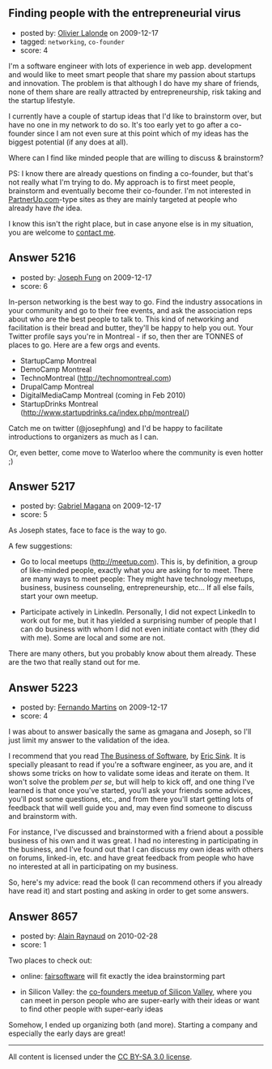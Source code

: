 ## Finding people with the entrepreneurial virus

- posted by: [Olivier Lalonde](https://stackexchange.com/users/-1/1030-olivier-lalonde) on 2009-12-17
- tagged: `networking`, `co-founder`
- score: 4

I'm a software engineer with lots of experience in web app. development and would like to meet smart people that share my passion about startups and innovation. The problem is that although I do have my share of friends, none of them share are really attracted by entrepreneurship, risk taking and the startup lifestyle. 

I currently have a couple of startup ideas that I'd like to brainstorm over, but have no one in my network to do so. It's too early yet to go after a co-founder since I am not even sure at this point which of my ideas has the biggest potential (if any does at all).

Where can I find like minded people that are willing to discuss & brainstorm? 

PS: I know there are already questions on finding a co-founder, but that's not really what I'm trying to do. My approach is to first meet people, brainstorm and eventually become their co-founder. I'm not interested in [PartnerUp.com][1]-type sites as they are mainly targeted at people who already have *the* idea.

I know this isn't the right place, but in case anyone else is in my situation, you are welcome to [contact me][2].


  [1]: http://www.partnerup.com
  [2]: http://answers.onstartups.com/users/1030/olalonde


## Answer 5216

- posted by: [Joseph Fung](https://stackexchange.com/users/-1/1669-joseph-fung) on 2009-12-17
- score: 6

In-person networking is the best way to go. Find the industry assocations in your community and go to their free events, and ask the association reps about who are the best people to talk to. This kind of networking and facilitation is their bread and butter, they'll be happy to help you out. Your Twitter profile says you're in Montreal - if so, then ther are TONNES of places to go. Here are a few orgs and events.

 - StartupCamp Montreal
 - DemoCamp Montreal
 - TechnoMontreal (http://technomontreal.com)
 - DrupalCamp Montreal
 - DigitalMediaCamp Montreal (coming in Feb 2010)
 - StartupDrinks Montreal (http://www.startupdrinks.ca/index.php/montreal/)

Catch me on twitter (@josephfung) and I'd be happy to facilitate introductions to organizers as much as I can.

Or, even better, come move to Waterloo where the community is even hotter ;)


## Answer 5217

- posted by: [Gabriel Magana](https://stackexchange.com/users/-1/1158-gabriel-magana) on 2009-12-17
- score: 5

As Joseph states, face to face is the way to go.

A few suggestions:

- Go to local meetups (http://meetup.com).  This is, by definition, a group of like-minded people, exactly what you are asking for to meet.  There are many ways to meet people: They might have technology meetups, business, business counseling, entrepreneurship, etc...  If all else fails, start your own meetup.

- Participate actively in LinkedIn.  Personally, I did not expect LinkedIn to work out for me, but it has yielded a surprising number of people that I can do business with whom I did not even initiate contact with (they did with me).  Some are local and some are not.

There are many others, but you probably know about them already.  These are the two that really stand out for me.


## Answer 5223

- posted by: [Fernando Martins](https://stackexchange.com/users/-1/1778-fernando-martins) on 2009-12-17
- score: 4

<p>I was about to answer basically the same as gmagana and Joseph, so I'll just limit my answer to the validation of the idea.</p>

<p>I recommend that you read <a href="http://rads.stackoverflow.com/amzn/click/1590596234" rel="nofollow">The Business of Software</a>, by <a href="http://www.ericsink.com/bos/Business%5Fof%5FSoftware.html" rel="nofollow">Eric Sink</a>.
It is specially pleasant to read if you're a software engineer, as you are, and it shows some tricks on how to validate some ideas and iterate on them.
It won't solve the problem <em>per se</em>, but will help to kick off, and one thing I've learned is that once you've started, you'll ask your friends some advices, you'll post some questions, etc., and from there you'll start getting lots of feedback that will well guide you and, may even find someone to discuss and brainstorm with.</p>

<p>For instance, I've discussed and brainstormed with a friend about a possible business of his own and it was great. I had no interesting in participating in the business, and I've found out that I can discuss my own ideas with others on forums, linked-in, etc. and have great feedback from people who have no interested at all in participating on my business.</p>

<p>So, here's my advice: read the book (I can recommend others if you already have read it) and start posting and asking in order to get some answers.</p>



## Answer 8657

- posted by: [Alain Raynaud](https://stackexchange.com/users/-1/502-alain-raynaud) on 2010-02-28
- score: 1

<p>Two places to check out:</p>

<ul>
<li><p>online: <a href="http://fairsoftware.net" rel="nofollow">fairsoftware</a> will fit exactly the idea brainstorming part</p></li>
<li><p>in Silicon Valley: the <a href="http://www.meetup.com/Co-Founders-Wanted-Meetup/" rel="nofollow">co-founders meetup of Silicon Valley</a>, where you can meet in person people who are super-early with their ideas or want to find other people with super-early ideas</p></li>
</ul>

<p>Somehow, I ended up organizing both (and more). Starting a company and especially the early days are great!</p>




---

All content is licensed under the [CC BY-SA 3.0 license](https://creativecommons.org/licenses/by-sa/3.0/).
